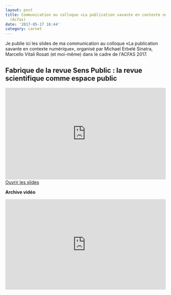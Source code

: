 ```yaml
---
layout: post
title: Communication au colloque «La publication savante en contexte numérique»
  (Acfas)
date: '2017-05-17 16:44'
category: carnet
---
```


Je publie ici les slides de ma communication au colloque «La publication savante en contexte numérique», organisé par Michael Erbelé Sinatra, Marcello Vitali Rosati (et moi-même) dans le cadre de l'ACFAS 2017.

## Fabrique de la revue Sens Public : la revue scientifique comme espace public

<iframe src="http://nicolassauret.net/s_SPacfas/"  style="width:100%;height:30vw;border:none;"></iframe>

<a class="btn btn-default btn-sm" href="http://nicolassauret.net/s_SPacfas/" title="Fabrique de la revue Sens Public : la revue scientifique comme espace public">
<i class="fa fa-eye"></i> Ouvrir les slides
</a>

**Archive vidéo**

<div style="position:relative;height:0;padding-bottom:56.25%"><iframe src="https://www.youtube.com/embed/zxPypy5am5w?ecver=2" width="640" height="360" frameborder="0" style="position:absolute;width:100%;height:100%;left:0" allowfullscreen></iframe></div>
